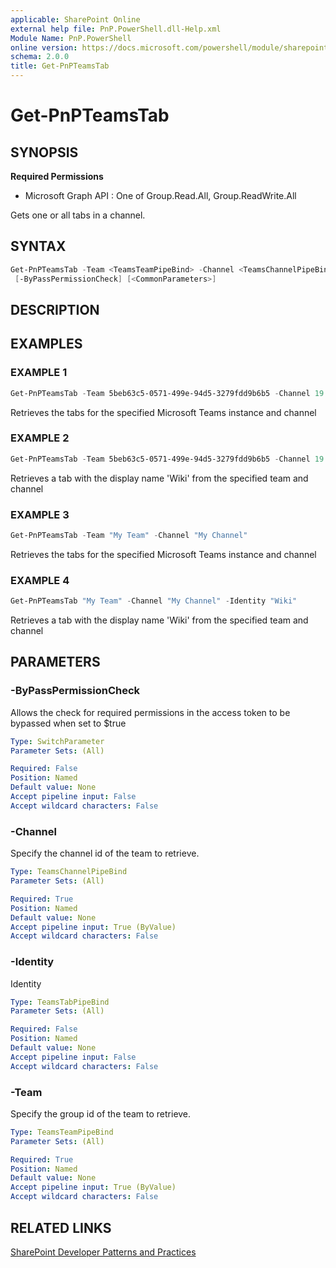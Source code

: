 ```yaml
---
applicable: SharePoint Online
external help file: PnP.PowerShell.dll-Help.xml
Module Name: PnP.PowerShell
online version: https://docs.microsoft.com/powershell/module/sharepoint-pnp/get-pnpteamstab
schema: 2.0.0
title: Get-PnPTeamsTab
---
```


# Get-PnPTeamsTab

## SYNOPSIS

**Required Permissions**

  * Microsoft Graph API : One of Group.Read.All, Group.ReadWrite.All

Gets one or all tabs in a channel.

## SYNTAX

```powershell
Get-PnPTeamsTab -Team <TeamsTeamPipeBind> -Channel <TeamsChannelPipeBind> [-Identity <TeamsTabPipeBind>]
 [-ByPassPermissionCheck] [<CommonParameters>]
```

## DESCRIPTION

## EXAMPLES

### EXAMPLE 1
```powershell
Get-PnPTeamsTab -Team 5beb63c5-0571-499e-94d5-3279fdd9b6b5 -Channel 19:796d063b63e34497aeaf092c8fb9b44e@thread.skype
```

Retrieves the tabs for the specified Microsoft Teams instance and channel

### EXAMPLE 2
```powershell
Get-PnPTeamsTab -Team 5beb63c5-0571-499e-94d5-3279fdd9b6b5 -Channel 19:796d063b63e34497aeaf092c8fb9b44e@thread.skype -Identity "Wiki"
```

Retrieves a tab with the display name 'Wiki' from the specified team and channel

### EXAMPLE 3
```powershell
Get-PnPTeamsTab -Team "My Team" -Channel "My Channel"
```

Retrieves the tabs for the specified Microsoft Teams instance and channel

### EXAMPLE 4
```powershell
Get-PnPTeamsTab "My Team" -Channel "My Channel" -Identity "Wiki"
```

Retrieves a tab with the display name 'Wiki' from the specified team and channel

## PARAMETERS

### -ByPassPermissionCheck
Allows the check for required permissions in the access token to be bypassed when set to $true

```yaml
Type: SwitchParameter
Parameter Sets: (All)

Required: False
Position: Named
Default value: None
Accept pipeline input: False
Accept wildcard characters: False
```

### -Channel
Specify the channel id of the team to retrieve.

```yaml
Type: TeamsChannelPipeBind
Parameter Sets: (All)

Required: True
Position: Named
Default value: None
Accept pipeline input: True (ByValue)
Accept wildcard characters: False
```

### -Identity
Identity

```yaml
Type: TeamsTabPipeBind
Parameter Sets: (All)

Required: False
Position: Named
Default value: None
Accept pipeline input: False
Accept wildcard characters: False
```

### -Team
Specify the group id of the team to retrieve.

```yaml
Type: TeamsTeamPipeBind
Parameter Sets: (All)

Required: True
Position: Named
Default value: None
Accept pipeline input: True (ByValue)
Accept wildcard characters: False
```

## RELATED LINKS

[SharePoint Developer Patterns and Practices](https://aka.ms/sppnp)